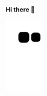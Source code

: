 ### Hi there 👋
![Snake animation](https://github.com/Anag0es/Anag0es/blob/output/github-contribution-grid-snake.svg)
